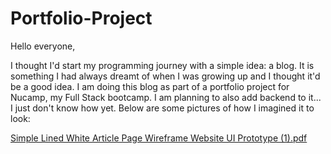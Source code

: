 # Portfolio-Project

Hello everyone,

I thought I'd start my programming journey with a simple idea: a blog.
It is something I had always dreamt of when I was growing up and I thought it'd be a good idea.
I am doing this blog as part of a portfolio project for Nucamp, my Full Stack bootcamp. I am planning to also add backend to it... I just don't know how yet.
Below are some pictures of how I imagined it to look:

[Simple Lined White Article Page Wireframe Website UI Prototype (1).pdf](https://github.com/Danieltdasilva/Portfolio-Project/files/12167106/Simple.Lined.White.Article.Page.Wireframe.Website.UI.Prototype.1.pdf)
